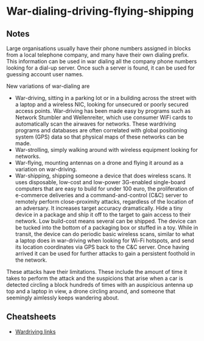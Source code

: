 # War-dialing-driving-flying-shipping

## Notes
Large organisations usually have their phone numbers assigned in blocks from a local telephone company, and many have their own dialing prefix. This information can be used in war dialing all the company phone numbers looking for a dial-up server. Once such a server is found, it can be used for guessing account user names.

New variations of war-dialing are 

* War-driving, sitting in a parking lot or in a building across the street with a laptop and a wireless NIC, looking for unsecured or poorly secured access points. War-driving has been made easy by programs such as Network Stumbler and Wellenreiter, which use consumer WiFi cards to automatically scan the airwaves for networks. These wardriving programs and databases are often correlated with global positioning system (GPS) data so that physical maps of these networks can be made.
* War-strolling, simply walking around with wireless equipment looking for networks.
* War-flying, mounting antennas on a drone and flying it around as a variation on war-driving. 
* War-shipping, shipping someone a device that does wireless scans. It uses disposable, low-cost and low-power 3G-enabled single-board computers that are easy to build for under 100 euro, the proliferation of e-commerce deliveries and a command-and-control (C&C) server to remotely perform close-proximity attacks, regardless of the location of an adversary. It increases target accuracy dramatically. Hide a tiny device in a package and ship it off to the target to gain access to their network. Low build-cost means several can be shipped. The device can be tucked into the bottom of a packaging box or stuffed in a toy. While in transit, the device can do periodic basic wireless scans, similar to what a laptop does in war-driving when looking for Wi-Fi hotspots, and send its location coordinates via GPS back to the C&C server. Once having arrived it can be used for further attacks to gain a persistent foothold in the network.

These attacks have their limitations. These include the amount of time it takes to perform the attack and the suspicions that arise when a car is detected circling a block hundreds of times with an auspicious antenna up top and a laptop in view, a drone circling around, and someone that seemingly aimlessly keeps wandering about.

## Cheatsheets

* [Wardriving links](cheatsheets:docs/reconnaissance/Wardriving-links)


